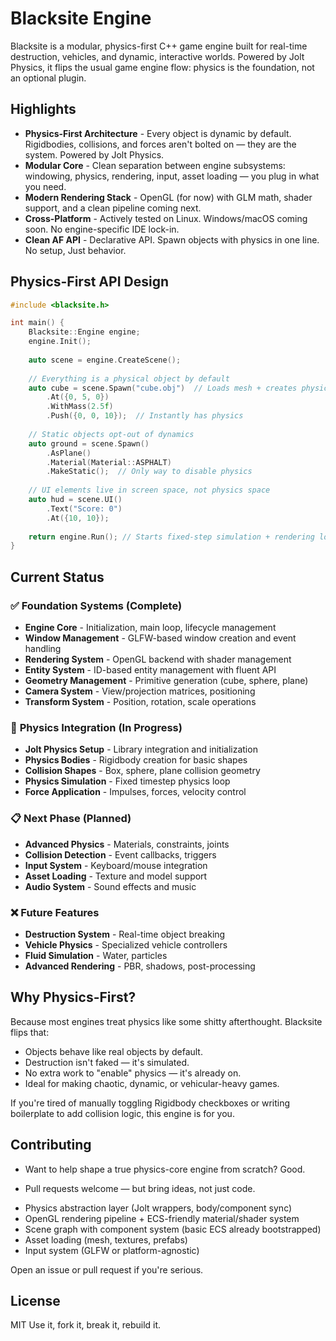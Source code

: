 # Blacksite Engine

Blacksite is a modular, physics-first C++ game engine built for real-time destruction, vehicles, and dynamic, interactive worlds. Powered by Jolt Physics, it flips the usual game engine flow: physics is the foundation, not an optional plugin.

## Highlights
* **Physics-First Architecture** - Every object is dynamic by default. Rigidbodies, collisions, and forces aren't bolted on — they are the system. Powered by Jolt Physics.
* **Modular Core** - Clean separation between engine subsystems: windowing, physics, rendering, input, asset loading — you plug in what you need.
* **Modern Rendering Stack** - OpenGL (for now) with GLM math, shader support, and a clean pipeline coming next.
* **Cross-Platform** - Actively tested on Linux. Windows/macOS coming soon. No engine-specific IDE lock-in.
* **Clean AF API** - Declarative API. Spawn objects with physics in one line. No setup, Just behavior.

## Physics-First API Design

```cpp
#include <blacksite.h>

int main() {
    Blacksite::Engine engine;
    engine.Init();
    
    auto scene = engine.CreateScene();
    
    // Everything is a physical object by default
    auto cube = scene.Spawn("cube.obj")  // Loads mesh + creates physics body
        .At({0, 5, 0})
        .WithMass(2.5f)
        .Push({0, 0, 10});  // Instantly has physics
    
    // Static objects opt-out of dynamics
    auto ground = scene.Spawn()
        .AsPlane()
        .Material(Material::ASPHALT)
        .MakeStatic();  // Only way to disable physics
    
    // UI elements live in screen space, not physics space
    auto hud = scene.UI()
        .Text("Score: 0")
        .At({10, 10});
    
    return engine.Run(); // Starts fixed-step simulation + rendering loop
}
```

## Current Status

### ✅ **Foundation Systems (Complete)**
- **Engine Core** - Initialization, main loop, lifecycle management
- **Window Management** - GLFW-based window creation and event handling
- **Rendering System** - OpenGL backend with shader management
- **Entity System** - ID-based entity management with fluent API
- **Geometry Management** - Primitive generation (cube, sphere, plane)
- **Camera System** - View/projection matrices, positioning
- **Transform System** - Position, rotation, scale operations

### 🚧 **Physics Integration (In Progress)**
- **Jolt Physics Setup** - Library integration and initialization
- **Physics Bodies** - Rigidbody creation for basic shapes
- **Collision Shapes** - Box, sphere, plane collision geometry
- **Physics Simulation** - Fixed timestep physics loop
- **Force Application** - Impulses, forces, velocity control

### 📋 **Next Phase (Planned)**
- **Advanced Physics** - Materials, constraints, joints
- **Collision Detection** - Event callbacks, triggers
- **Input System** - Keyboard/mouse integration
- **Asset Loading** - Texture and model support
- **Audio System** - Sound effects and music

### ❌ **Future Features**
- **Destruction System** - Real-time object breaking
- **Vehicle Physics** - Specialized vehicle controllers
- **Fluid Simulation** - Water, particles
- **Advanced Rendering** - PBR, shadows, post-processing

## Why Physics-First?

Because most engines treat physics like some shitty afterthought. Blacksite flips that:
* Objects behave like real objects by default.
* Destruction isn't faked — it's simulated.
* No extra work to "enable" physics — it's already on.
* Ideal for making chaotic, dynamic, or vehicular-heavy games.

If you're tired of manually toggling Rigidbody checkboxes or writing boilerplate to add collision logic, this engine is for you.

## Contributing

+ Want to help shape a true physics-core engine from scratch? Good.

+ Pull requests welcome — but bring ideas, not just code.

- Physics abstraction layer (Jolt wrappers, body/component sync)
- OpenGL rendering pipeline + ECS-friendly material/shader system
- Scene graph with component system (basic ECS already bootstrapped)
- Asset loading (mesh, textures, prefabs)
- Input system (GLFW or platform-agnostic)

Open an issue or pull request if you're serious.

## License

MIT
Use it, fork it, break it, rebuild it.
